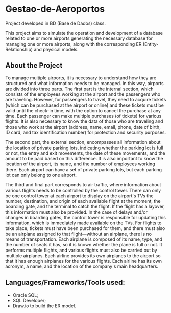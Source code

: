 # Gestao-de-Aeroportos
Project developed in BD (Base de Dados) class.

This project aims to simulate the operation and development of a database related to one or more airports generating the necessary database for managing one or more airports, along with the corresponding ER (Entity-Relationship) and physical models.

## About the Project
To manage multiple airports, it is necessary to understand how they are structured and what information needs to be managed. In this way, airports are divided into three parts. The first part is the internal section, which consists of the employees working at the airport and the passengers who are traveling. However, for passengers to travel, they need to acquire tickets (which can be purchased at the airport or online) and these tickets must be valid until the check-in time, with the option to cancel the purchase at any time. Each passenger can make multiple purchases (of tickets) for various flights. It is also necessary to know the data of those who are traveling and those who work at the airport (address, name, email, phone, date of birth, ID card, and tax identification number) for protection and security purposes.

The second part, the external section, encompasses all information about the location of private parking lots, indicating whether the parking lot is full or not, the entry and exit movements, the date of these movements, and the amount to be paid based on this difference. It is also important to know the location of the airport, its name, and the number of employees working there. Each airport can have a set of private parking lots, but each parking lot can only belong to one airport.

The third and final part corresponds to air traffic, where information about various flights needs to be controlled by the control tower. There can only be one control tower at each airport to display on the airport's TVs the number, destination, and origin of each available flight at the moment, the boarding gate, and the terminal to catch the flight. If the flight has a layover, this information must also be provided. In the case of delays and/or changes in boarding gates, the control tower is responsible for updating this information, which is immediately made available on the TVs. For flights to take place, tickets must have been purchased for them, and there must also be an airplane assigned to that flight—without an airplane, there is no means of transportation. Each airplane is composed of its name, type, and the number of seats it has, so it is known whether the plane is full or not. It performs multiple flights, and various flights must also be carried out by multiple airplanes. Each airline provides its own airplanes to the airport so that it has enough airplanes for the various flights. Each airline has its own acronym, a name, and the location of the company's main headquarters.


## Languages/Frameworks/Tools used:
  - Oracle SQL;
  - SQL Developer;
  - Draw.io to build the ER model.
